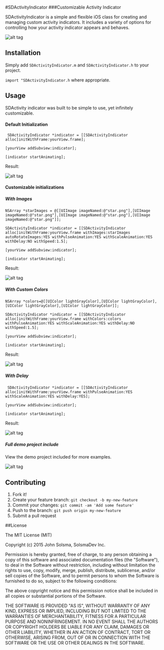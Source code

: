 #SDActivityIndicator
###Customizable Activity Indicator

SDActivityIndicator is a simple and flexible iOS class for creating and managing custom activity indicators. It includes a variety of options for controlling how your activity indicator appears and behaves.

![alt tag](http://solsmadev.com/wp-content/uploads/2015/09/sdActivityIndicatorGIF.gif)

## Installation
Simply add `SDActivityIndicator.m` and `SDActivityIndicator.h` to your project.

`import "SDActivityIndicator.h` where appropriate. 
## Usage
SDActivity indicator was built to be simple to use, yet infinitely customizable.

#### Default Initialization

` SDActivityIndicator *indicator = [[SDActivityIndicator alloc]initWithFrame:yourView.frame];`

`[yourView addSubview:indicator];`

`[indicator startAnimating];`

Result: 

![alt tag](http://solsmadev.com/wp-content/uploads/2015/09/sdActivityIndicatorGIF.gif)


#### Customizable initializations

##### With Images

`NSArray *starImages = @[[UIImage imageNamed:@"star.png"],[UIImage imageNamed:@"star.png"],[UIImage imageNamed:@"star.png"],[UIImage imageNamed:@"star.png"]];`
    
`SDActivityIndicator *indicator = [[SDActivityIndicator alloc]initWithFrame:yourView.frame withImages:starImages autoRotateImages:YES withPulseAnimation:YES withScaleAnimation:YES withDelay:NO withSpeed:1.5];`

`[yourView addSubview:indicator];`

`[indicator startAnimating];`

Result:

![alt tag](http://solsmadev.com/wp-content/uploads/2015/09/SDActivityIndicator_stars.gif)

##### With Custom Colors

`NSArray *colors=@[[UIColor lightGrayColor],[UIColor lightGrayColor],[UIColor lightGrayColor],[UIColor lightGrayColor]];`
    
`SDActivityIndicator *indicator = [[SDActivityIndicator alloc]initWithFrame:yourView.frame withColors:colors withPulseAnimation:YES withScaleAnimation:YES withDelay:NO withSpeed:1.5];`

`[yourView addSubview:indicator];`

`[indicator startAnimating];`

Result:

![alt tag](http://solsmadev.com/wp-content/uploads/2015/09/SDActivityIndicator_customColors.gif)


##### With Delay

` SDActivityIndicator *indicator = [[SDActivityIndicator alloc]initWithFrame:yourView.frame withPulseAnimation:YES withScaleAnimation:YES withDelay:YES];`

`[yourView addSubview:indicator];`

`[indicator startAnimating];`

Result:

![alt tag](http://solsmadev.com/wp-content/uploads/2015/09/SDActivirtIndicator_delay.gif)

##### Full demo project include

View the demo project included for more examples.

![alt tag](http://solsmadev.com/wp-content/uploads/2015/09/SDActivityIndicator_fullDemoGif.gif)


## Contributing
1. Fork it!
2. Create your feature branch: `git checkout -b my-new-feature`
3. Commit your changes: `git commit -am 'Add some feature'`
4. Push to the branch: `git push origin my-new-feature`
5. Submit a pull request

##License

The MIT License (MIT)

Copyright (c) 2015 John Solsma, SolsmaDev Inc.

Permission is hereby granted, free of charge, to any person obtaining a copy
of this software and associated documentation files (the "Software"), to deal
in the Software without restriction, including without limitation the rights
to use, copy, modify, merge, publish, distribute, sublicense, and/or sell
copies of the Software, and to permit persons to whom the Software is
furnished to do so, subject to the following conditions:

The above copyright notice and this permission notice shall be included in
all copies or substantial portions of the Software.

THE SOFTWARE IS PROVIDED "AS IS", WITHOUT WARRANTY OF ANY KIND, EXPRESS OR
IMPLIED, INCLUDING BUT NOT LIMITED TO THE WARRANTIES OF MERCHANTABILITY,
FITNESS FOR A PARTICULAR PURPOSE AND NONINFRINGEMENT. IN NO EVENT SHALL THE
AUTHORS OR COPYRIGHT HOLDERS BE LIABLE FOR ANY CLAIM, DAMAGES OR OTHER
LIABILITY, WHETHER IN AN ACTION OF CONTRACT, TORT OR OTHERWISE, ARISING FROM,
OUT OF OR IN CONNECTION WITH THE SOFTWARE OR THE USE OR OTHER DEALINGS IN
THE SOFTWARE.
